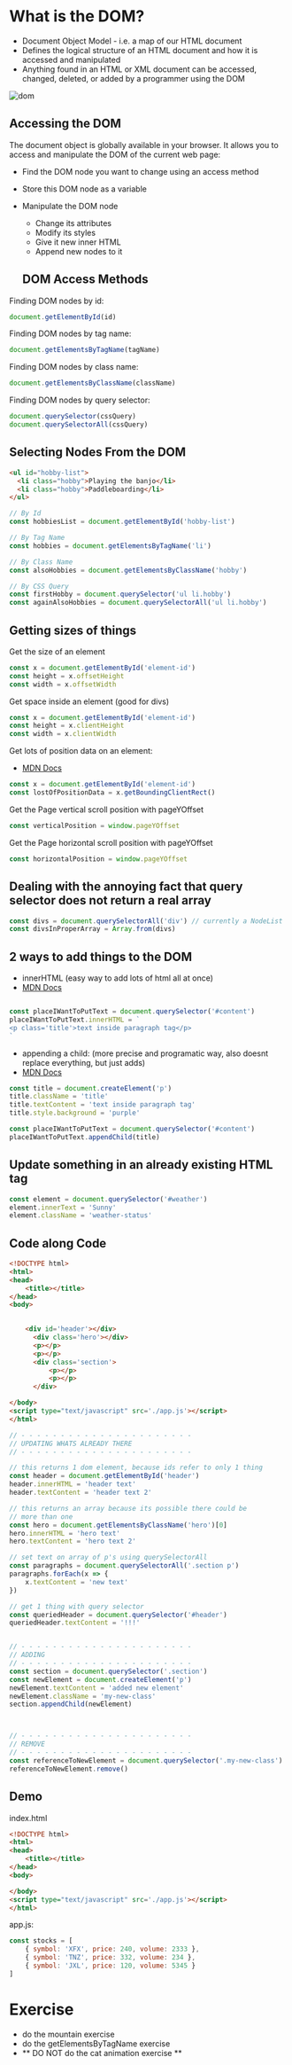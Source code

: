 # What is the DOM?
- Document Object Model - i.e. a map of our HTML document
- Defines the logical structure of an HTML document and how it is accessed and manipulated
- Anything found in an HTML or XML document can be accessed, changed, deleted, or added by a programmer using the DOM

![dom](https://www.teaching-materials.org/jsweb/images/domtree.png)

## Accessing the DOM
The document object is globally available in your browser.
It allows you to access and manipulate the DOM of the current web page:
- Find the DOM node you want to change using an access method
- Store this DOM node as a variable
- Manipulate the DOM node
  - Change its attributes
  - Modify its styles
  - Give it new inner HTML
  - Append new nodes to it
  
  
  ## DOM Access Methods
Finding DOM nodes by id:
```js
document.getElementById(id)
```
Finding DOM nodes by tag name:
```js
document.getElementsByTagName(tagName)
```
Finding DOM nodes by class name:
```js
document.getElementsByClassName(className)
```
Finding DOM nodes by query selector:
```js
document.querySelector(cssQuery)
document.querySelectorAll(cssQuery)
```

## Selecting Nodes From the DOM
```html
<ul id="hobby-list">
  <li class="hobby">Playing the banjo</li>
  <li class="hobby">Paddleboarding</li>
</ul>
```
```js
// By Id
const hobbiesList = document.getElementById('hobby-list')

// By Tag Name
const hobbies = document.getElementsByTagName('li')

// By Class Name
const alsoHobbies = document.getElementsByClassName('hobby')

// By CSS Query
const firstHobby = document.querySelector('ul li.hobby')
const againAlsoHobbies = document.querySelectorAll('ul li.hobby')
```

## Getting sizes of things
Get the size of an element
```js
const x = document.getElementById('element-id')
const height = x.offsetHeight
const width = x.offsetWidth
```

Get space inside an element (good for divs)
```js
const x = document.getElementById('element-id')
const height = x.clientHeight
const width = x.clientWidth
```

Get lots of position data on an element:
- [MDN Docs](https://developer.mozilla.org/en-US/docs/Web/API/Element/getBoundingClientRect)
```js
const x = document.getElementById('element-id')
const lostOfPositionData = x.getBoundingClientRect()
```

Get the Page vertical scroll position with pageYOffset
```js
const verticalPosition = window.pageYOffset
```
Get the Page horizontal scroll position with pageYOffset
```js
const horizontalPosition = window.pageYOffset
```

## Dealing with the annoying fact that query selector does not return a real array
```js
const divs = document.querySelectorAll('div') // currently a NodeList
const divsInProperArray = Array.from(divs)
```


## 2 ways to add things to the DOM
- innerHTML (easy way to add lots of html all at once)
- [MDN Docs](https://developer.mozilla.org/en-US/docs/Web/API/Element/innerHTML)
```js

const placeIWantToPutText = document.querySelector('#content')
placeIWantToPutText.innerHTML = `
<p class='title'>text inside paragraph tag</p>
`
```

- appending a child: (more precise and programatic way, also doesnt replace everything, but just adds)
- [MDN Docs](https://developer.mozilla.org/en-US/docs/Web/API/Node/appendChild)
```js
const title = document.createElement('p')
title.className = 'title'
title.textContent = 'text inside paragraph tag'
title.style.background = 'purple'

const placeIWantToPutText = document.querySelector('#content')
placeIWantToPutText.appendChild(title)
```

## Update something in an already existing HTML tag
```js
const element = document.querySelector('#weather')
element.innerText = 'Sunny'
element.className = 'weather-status'
```


## Code along Code
```html
<!DOCTYPE html>
<html>
<head>
    <title></title>
</head>
<body>
    

    <div id='header'></div>
      <div class='hero'></div>
      <p></p>
      <p></p>
      <div class='section'>
          <p></p>
          <p></p>
      </div>

</body>
<script type="text/javascript" src='./app.js'></script>
</html>
```

```js
// - - - - - - - - - - - - - - - - - - - - - - 
// UPDATING WHATS ALREADY THERE
// - - - - - - - - - - - - - - - - - - - - - - 

// this returns 1 dom element, because ids refer to only 1 thing
const header = document.getElementById('header')
header.innerHTML = 'header text'
header.textContent = 'header text 2'

// this returns an array because its possible there could be 
// more than one
const hero = document.getElementsByClassName('hero')[0]
hero.innerHTML = 'hero text'
hero.textContent = 'hero text 2'

// set text on array of p's using querySelectorAll
const paragraphs = document.querySelectorAll('.section p')
paragraphs.forEach(x => {
    x.textContent = 'new text'
})

// get 1 thing with query selector
const queriedHeader = document.querySelector('#header')
queriedHeader.textContent = '!!!'


// - - - - - - - - - - - - - - - - - - - - - - 
// ADDING 
// - - - - - - - - - - - - - - - - - - - - - - 
const section = document.querySelector('.section')
const newElement = document.createElement('p')
newElement.textContent = 'added new element'
newElement.className = 'my-new-class'
section.appendChild(newElement)



// - - - - - - - - - - - - - - - - - - - - - - 
// REMOVE  
// - - - - - - - - - - - - - - - - - - - - - - 
const referenceToNewElement = document.querySelector('.my-new-class')
referenceToNewElement.remove()

```

## Demo

index.html
```html
<!DOCTYPE html>
<html>
<head>
    <title></title>
</head>
<body>

</body>
<script type="text/javascript" src='./app.js'></script>
</html>
```
app.js:
```js
const stocks = [
    { symbol: 'XFX', price: 240, volume: 2333 },
    { symbol: 'TNZ', price: 332, volume: 234 },
    { symbol: 'JXL', price: 120, volume: 5345 }
]

```

# Exercise
- do the mountain exercise
- do the getElementsByTagName exercise
- ** DO NOT do the cat animation exercise **
